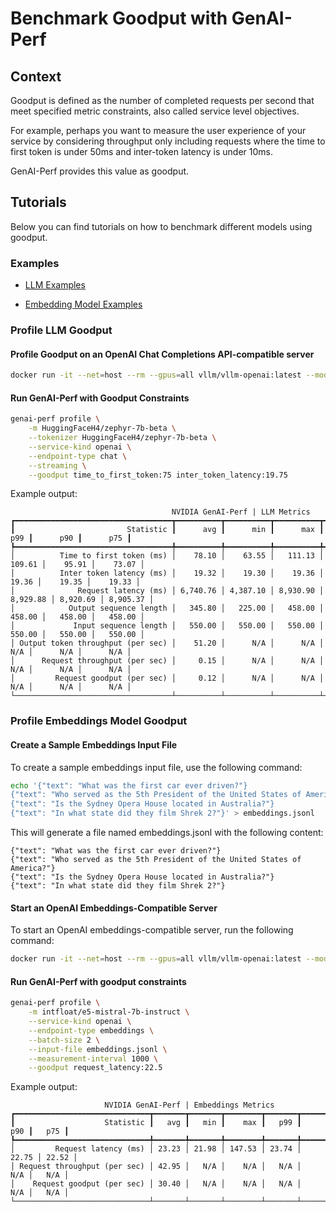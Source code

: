 <!--
Copyright (c) 2024, NVIDIA CORPORATION & AFFILIATES. All rights reserved.
Redistribution and use in source and binary forms, with or without
modification, are permitted provided that the following conditions
are met:
 * Redistributions of source code must retain the above copyright
   notice, this list of conditions and the following disclaimer.
 * Redistributions in binary form must reproduce the above copyright
   notice, this list of conditions and the following disclaimer in the
   documentation and/or other materials provided with the distribution.
 * Neither the name of NVIDIA CORPORATION nor the names of its
   contributors may be used to endorse or promote products derived
   from this software without specific prior written permission.
THIS SOFTWARE IS PROVIDED BY THE COPYRIGHT HOLDERS ``AS IS'' AND ANY
EXPRESS OR IMPLIED WARRANTIES, INCLUDING, BUT NOT LIMITED TO, THE
IMPLIED WARRANTIES OF MERCHANTABILITY AND FITNESS FOR A PARTICULAR
PURPOSE ARE DISCLAIMED.  IN NO EVENT SHALL THE COPYRIGHT OWNER OR
CONTRIBUTORS BE LIABLE FOR ANY DIRECT, INDIRECT, INCIDENTAL, SPECIAL,
EXEMPLARY, OR CONSEQUENTIAL DAMAGES (INCLUDING, BUT NOT LIMITED TO,
PROCUREMENT OF SUBSTITUTE GOODS OR SERVICES; LOSS OF USE, DATA, OR
PROFITS; OR BUSINESS INTERRUPTION) HOWEVER CAUSED AND ON ANY THEORY
OF LIABILITY, WHETHER IN CONTRACT, STRICT LIABILITY, OR TORT
(INCLUDING NEGLIGENCE OR OTHERWISE) ARISING IN ANY WAY OUT OF THE USE
OF THIS SOFTWARE, EVEN IF ADVISED OF THE POSSIBILITY OF SUCH DAMAGE.
-->

# Benchmark Goodput with GenAI-Perf

## Context

Goodput is defined as the number of completed requests per second
that meet specified metric constraints, also called service level
objectives.

For example, perhaps you want to measure the user experience of your service
by considering throughput only including requests where the time to first token
is under 50ms and inter-token latency is under 10ms.

GenAI-Perf provides this value as goodput.

## Tutorials

Below you can find tutorials on how to benchmark different models
using goodput.

### Examples

- [LLM Examples](#LLM)

- [Embedding Model Examples](#embeddings)

### Profile LLM Goodput<a id="LLM"></a>

#### Profile Goodput on an OpenAI Chat Completions API-compatible server

```bash
docker run -it --net=host --rm --gpus=all vllm/vllm-openai:latest --model gpt2 --dtype float16 --max-model-len 1024
```

#### Run GenAI-Perf with Goodput Constraints

```bash
genai-perf profile \
    -m HuggingFaceH4/zephyr-7b-beta \
    --tokenizer HuggingFaceH4/zephyr-7b-beta \
    --service-kind openai \
    --endpoint-type chat \
    --streaming \
    --goodput time_to_first_token:75 inter_token_latency:19.75
```

Example output:

```
                                    NVIDIA GenAI-Perf | LLM Metrics
┏━━━━━━━━━━━━━━━━━━━━━━━━━━━━━━━━━━━┳━━━━━━━━━━┳━━━━━━━━━━┳━━━━━━━━━━┳━━━━━━━━━━┳━━━━━━━━━━┳━━━━━━━━━━┓
┃                         Statistic ┃      avg ┃      min ┃      max ┃      p99 ┃      p90 ┃      p75 ┃
┡━━━━━━━━━━━━━━━━━━━━━━━━━━━━━━━━━━━╇━━━━━━━━━━╇━━━━━━━━━━╇━━━━━━━━━━╇━━━━━━━━━━╇━━━━━━━━━━╇━━━━━━━━━━┩
│          Time to first token (ms) │    78.10 │    63.55 │   111.13 │   109.61 │    95.91 │    73.07 │
│          Inter token latency (ms) │    19.32 │    19.30 │    19.36 │    19.36 │    19.35 │    19.33 │
│              Request latency (ms) │ 6,740.76 │ 4,387.10 │ 8,930.90 │ 8,929.88 │ 8,920.69 │ 8,905.37 │
│            Output sequence length │   345.80 │   225.00 │   458.00 │   458.00 │   458.00 │   458.00 │
│             Input sequence length │   550.00 │   550.00 │   550.00 │   550.00 │   550.00 │   550.00 │
│ Output token throughput (per sec) │    51.20 │      N/A │      N/A │      N/A │      N/A │      N/A │
│      Request throughput (per sec) │     0.15 │      N/A │      N/A │      N/A │      N/A │      N/A │
│         Request goodput (per sec) │     0.12 │      N/A │      N/A │      N/A │      N/A │      N/A │
└───────────────────────────────────┴──────────┴──────────┴──────────┴──────────┴──────────┴──────────┘
```

### Profile Embeddings Model Goodput<a id="embeddings"></a>

#### Create a Sample Embeddings Input File

To create a sample embeddings input file, use the following command:

```bash
echo '{"text": "What was the first car ever driven?"}
{"text": "Who served as the 5th President of the United States of America?"}
{"text": "Is the Sydney Opera House located in Australia?"}
{"text": "In what state did they film Shrek 2?"}' > embeddings.jsonl
```

This will generate a file named embeddings.jsonl with the following content:
```jsonl
{"text": "What was the first car ever driven?"}
{"text": "Who served as the 5th President of the United States of America?"}
{"text": "Is the Sydney Opera House located in Australia?"}
{"text": "In what state did they film Shrek 2?"}
```

#### Start an OpenAI Embeddings-Compatible Server

To start an OpenAI embeddings-compatible server, run the following command:
```bash
docker run -it --net=host --rm --gpus=all vllm/vllm-openai:latest --model intfloat/e5-mistral-7b-instruct --dtype float16 --max-model-len 1024
```

#### Run GenAI-Perf with goodput constraints

```bash
genai-perf profile \
    -m intfloat/e5-mistral-7b-instruct \
    --service-kind openai \
    --endpoint-type embeddings \
    --batch-size 2 \
    --input-file embeddings.jsonl \
    --measurement-interval 1000 \
    --goodput request_latency:22.5
```
Example output:

```
                     NVIDIA GenAI-Perf | Embeddings Metrics
┏━━━━━━━━━━━━━━━━━━━━━━━━━━━━━━┳━━━━━━━┳━━━━━━━┳━━━━━━━━┳━━━━━━━┳━━━━━━━┳━━━━━━━┓
┃                    Statistic ┃   avg ┃   min ┃    max ┃   p99 ┃   p90 ┃   p75 ┃
┡━━━━━━━━━━━━━━━━━━━━━━━━━━━━━━╇━━━━━━━╇━━━━━━━╇━━━━━━━━╇━━━━━━━╇━━━━━━━╇━━━━━━━┩
│         Request latency (ms) │ 23.23 │ 21.98 │ 147.53 │ 23.74 │ 22.75 │ 22.52 │
│ Request throughput (per sec) │ 42.95 │   N/A │    N/A │   N/A │   N/A │   N/A │
│    Request goodput (per sec) │ 30.40 │   N/A │    N/A │   N/A │   N/A │   N/A │
└──────────────────────────────┴───────┴───────┴────────┴───────┴───────┴───────┘
```